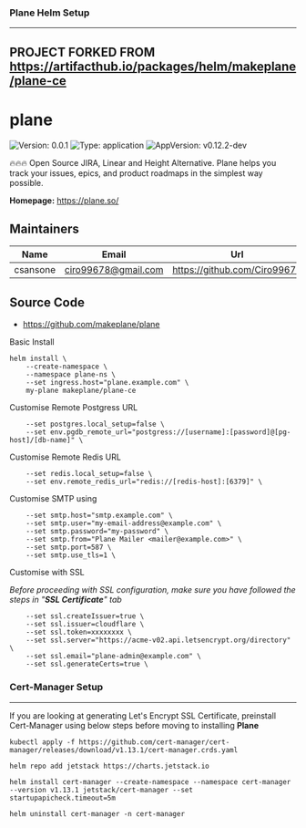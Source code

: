 ### Plane Helm Setup
---
## PROJECT FORKED FROM https://artifacthub.io/packages/helm/makeplane/plane-ce
# plane

![Version: 0.0.1](https://img.shields.io/badge/Version-0.0.1-informational?style=flat-square) ![Type: application](https://img.shields.io/badge/Type-application-informational?style=flat-square) ![AppVersion: v0.12.2-dev](https://img.shields.io/badge/AppVersion-v0.12.2--dev-informational?style=flat-square)

🔥🔥🔥 Open Source JIRA, Linear and Height Alternative. Plane helps you track your issues, epics, and product roadmaps in the simplest way possible.

**Homepage:** <https://plane.so/>

## Maintainers

| Name | Email | Url |
| ---- | ------ | --- |
| csansone | <ciro99678@gmail.com> | <https://github.com/Ciro99678> |

## Source Code

* <https://github.com/makeplane/plane>

Basic Install
```
helm install \
    --create-namespace \
    --namespace plane-ns \
    --set ingress.host="plane.example.com" \
    my-plane makeplane/plane-ce
```

Customise Remote Postgress URL
```
    --set postgres.local_setup=false \
    --set env.pgdb_remote_url="postgress://[username]:[password]@[pg-host]/[db-name]" \
```

Customise Remote Redis URL
```
    --set redis.local_setup=false \
    --set env.remote_redis_url="redis://[redis-host]:[6379]" \
```


Customise SMTP using 
```
    --set smtp.host="smtp.example.com" \
    --set smtp.user="my-email-address@example.com" \
    --set smtp.password="my-password" \
    --set smtp.from="Plane Mailer <mailer@example.com>" \
    --set smtp.port=587 \
    --set smtp.use_tls=1 \

```

Customise with SSL

_Before proceeding with SSL configuration, make sure you have followed the steps in "**SSL Certificate**" tab_
```
    --set ssl.createIssuer=true \
    --set ssl.issuer=cloudflare \
    --set ssl.token=xxxxxxxx \
    --set ssl.server="https://acme-v02.api.letsencrypt.org/directory" \
    --set ssl.email="plane-admin@example.com" \
    --set ssl.generateCerts=true \

```

### Cert-Manager Setup
---


If you are looking at generating Let's Encrypt SSL Certificate, preinstall Cert-Manager using below steps before moving to installing **Plane**
```
kubectl apply -f https://github.com/cert-manager/cert-manager/releases/download/v1.13.1/cert-manager.crds.yaml

helm repo add jetstack https://charts.jetstack.io

helm install cert-manager --create-namespace --namespace cert-manager --version v1.13.1 jetstack/cert-manager --set startupapicheck.timeout=5m

helm uninstall cert-manager -n cert-manager

```
